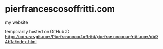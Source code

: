 # pierfrancescosoffritti.com
my website


temporarily hosted on GitHub :D
https://cdn.rawgit.com/PierfrancescoSoffritti/pierfrancescosoffritti.com/db94b1a/index.html
